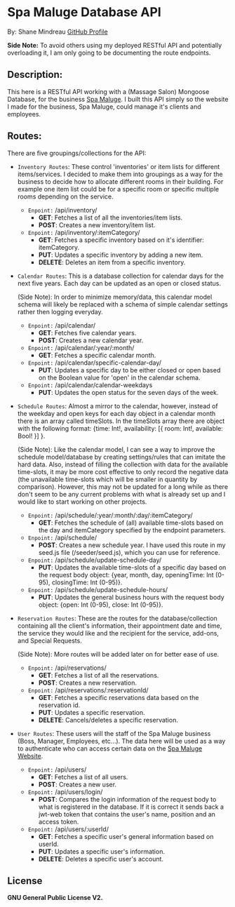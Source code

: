 # Spa Maluge Database API
By: Shane Mindreau [GitHub Profile](https://github.com/smindre1)

**Side Note:** To avoid others using my deployed RESTful API and potentially overloading it, I am only going to be documenting the route endpoints.

## Description:
This here is a RESTful API working with a (Massage Salon) Mongoose Database, for the business [Spa Maluge](https://spamaluge.com/). I built this API simply so the website I made for the business, Spa Maluge, could manage it's clients and employees.

## Routes:
There are five groupings/collections for the API:
- `Inventory Routes`:
    These control 'inventories' or item lists for different items/services. I decided to make them into groupings as a way for the business to decide how to allocate different rooms in their building. For example one item list could be for a specific room or specific multiple rooms depending on the service.
    - `Enpoint:` /api/inventory/
        - **GET**: Fetches a list of all the inventories/item lists.
        - **POST**: Creates a new inventory/item list.
    - `Enpoint:` /api/inventory/:itemCategory/
        - **GET**: Fetches a specific inventory based on it's identifier: itemCategory.
        - **PUT**: Updates a specific inventory by adding a new item.
        - **DELETE**: Deletes an item from a specific inventory.

- `Calendar Routes`:
    This is a database collection for calendar days for the next five years. Each day can be updated as an open or closed status.
    
    (Side Note): In order to minimize memory/data, this calendar model schema will likely be replaced with a schema of simple calendar settings rather then logging everyday.

    - `Enpoint:` /api/calendar/
        - **GET**: Fetches five calendar years.
        - **POST**: Creates a new calendar year.
    - `Enpoint:` /api/calendar/:year/:month/
        - **GET**: Fetches a specific calendar month.
    - `Enpoint:` /api/calendar/specific-calendar-day/
        - **PUT**: Updates a specific day to be either closed or open based on the Boolean value for 'open' in the calendar schema.
    - `Enpoint:` /api/calendar/calendar-weekdays
        - **PUT**: Updates the open status for the seven days of the week.

- `Schedule Routes`:
    Almost a mirror to the calendar, however, instead of the weekday and open keys for each day object in a calendar month there is an array called timeSlots. In the timeSlots array there are object with the following format: {time: Int!, availability: [{ room: Int!, available: Bool! }] }.

    (Side Note): Like the calendar model, I can see a way to improve the schedule model/database by creating settings/rules that can imitate the hard data. Also, instead of filling the collection with data for the available time-slots, it may be more cost effective to only record the negative data (the unavailable time-slots which will be smaller in quantity by comparison). However, this may not be updated for a long while as there don't seem to be any current problems with what is already set up and I would like to start working on other projects.

    - `Enpoint:` /api/schedule/:year/:month/:day/:itemCategory/
        - **GET**: Fetches the schedule of (all) available time-slots based on the day and itemCategory specified by the endpoint parameters.
    - `Enpoint:` /api/schedule/
        - **POST**: Creates a new schedule year. I have used this route in my seed.js file (/seeder/seed.js), which you can use for reference.
    - `Enpoint:` /api/schedule/update-schedule-day/
        - **PUT**: Updates the available time-slots of a specific day based on the request body object: {year, month, day, openingTime: Int (0-95), closingTime: Int (0-95)}.
    - `Enpoint:` /api/schedule/update-schedule-hours/
        - **PUT**: Updates the general business hours with the request body object: {open: Int (0-95), close: Int (0-95)}.

- `Reservation Routes`:
    These are the routes for the database/collection containing all the client's information, their appointment date and time, the service they would like and the recipient for the service, add-ons, and Special Requests.

    (Side Note): More routes will be added later on for better ease of use.

    - `Enpoint:` /api/reservations/
        - **GET**: Fetches a list of all the reservations.
        - **POST**: Creates a new reservation.
    - `Enpoint:` /api/reservations/:reservationId/
        - **GET**: Fetches a specific reservations data based on the reservation id.
        - **PUT**: Updates a specific reservation.
        - **DELETE**: Cancels/deletes a specific reservation.

- `User Routes`:
    These users will the staff of the Spa Maluge business (Boss, Manager, Employees, etc...). The data here will be used as a way to authenticate who can access certain data on the [Spa Maluge Website](https://spamaluge.com/).

    - `Enpoint:` /api/users/
        - **GET**: Fetches a list of all users.
        - **POST**: Creates a new user.
    - `Enpoint:` /api/users/login/
        - **POST**: Compares the login information of the request body to what is registered in the database. If it is correct it sends back a jwt-web token that contains the user's name, position and an access token.
    - `Enpoint:` /api/users/:userId/
        - **GET**: Fetches a specific user's general information based on userId.
        - **PUT**: Updates a specific user's information.
        - **DELETE**: Deletes a specific user's account.

## License

**GNU General Public License V2.**

<!-- 
Things to update
* utils/auth secret variable to .env variable to make it more secure and match it on client site.
* Fix user route response so it does not send all data back.
* Add stripe payment method server routes.

README.md sections to add:
*Features such as auth and a seeder file.
*Installation such as seeding database from local machine and updating config and server.js cors' origin .env variable.

Commit update message checklist:
*Updated package json file: package nodemon was updated and package nodemailer was added.

-->